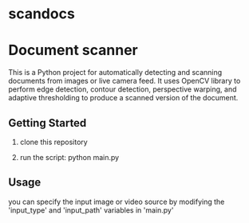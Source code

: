 # scandocs

# Document scanner

This is a Python project for automatically detecting and scanning documents from images or live camera feed. It uses OpenCV library to perform edge detection, contour detection, perspective warping, and adaptive thresholding to produce a scanned version of the document.

## Getting Started
1. clone this repository

2. run the script:
  python main.py
  
## Usage
you can specify the input image or video source by modifying the 'input_type' and 'input_path' variables in 'main.py'


